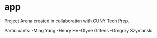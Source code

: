 # app
Project Arena created in collaboration with CUNY Tech Prep. 

Participants: 
-Ming Yang
-Henry He
-Glyne Gittens
-Gregory Szymanski

